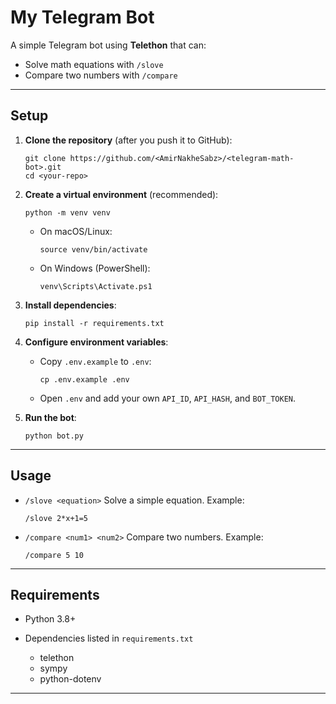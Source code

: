 # My Telegram Bot

A simple Telegram bot using **Telethon** that can:

* Solve math equations with `/slove`
* Compare two numbers with `/compare`

---

## Setup

1. **Clone the repository** (after you push it to GitHub):

   ```
   git clone https://github.com/<AmirNakheSabz>/<telegram-math-bot>.git
   cd <your-repo>
   ```

2. **Create a virtual environment** (recommended):

   ```
   python -m venv venv
   ```

   * On macOS/Linux:

     ```
     source venv/bin/activate
     ```
   * On Windows (PowerShell):

     ```
     venv\Scripts\Activate.ps1
     ```

3. **Install dependencies**:

   ```
   pip install -r requirements.txt
   ```

4. **Configure environment variables**:

   * Copy `.env.example` to `.env`:

     ```
     cp .env.example .env
     ```
   * Open `.env` and add your own `API_ID`, `API_HASH`, and `BOT_TOKEN`.

5. **Run the bot**:

   ```
   python bot.py
   ```

---

## Usage

* `/slove <equation>`
  Solve a simple equation.
  Example:

  ```
  /slove 2*x+1=5
  ```

* `/compare <num1> <num2>`
  Compare two numbers.
  Example:

  ```
  /compare 5 10
  ```

---

## Requirements

* Python 3.8+
* Dependencies listed in `requirements.txt`

  * telethon
  * sympy
  * python-dotenv

---
